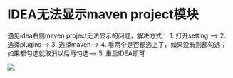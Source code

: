# IDEA无法显示maven project模块

遇见idea右侧maven project无法显示的问题，解决方式： 1. 打开setting --&gt; 2. 选择plugins--&gt; 3. 选择maven--&gt; 4. 看两个是否都选上了，如果没有则都勾选；如果都勾选就取消以后再勾选--&gt; 5. 重启IDEA即可

![](https://github.com/yangbao93/docs/tree/d23f2b2cbc4eb06e62d38114d6a7f5410080c7b5/技术知识/其它/IDE/IDEA无法显示maven%20project模块/image_1.png)

